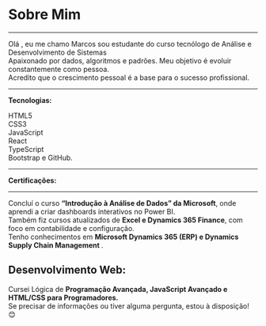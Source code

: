 <h1>Sobre Mim</h1>  
<hr>
  <p>Olá , eu me chamo Marcos  sou estudante do curso tecnólogo de Análise e Desenvolvimento de Sistemas<br>
  Apaixonado por dados, algoritmos e padrões. Meu objetivo é evoluir constantemente como pessoa.<br>
  Acredito que o crescimento pessoal é a base para o sucesso profissional.</p>
<hr>
<strong>Tecnologias:</strong>
<p>HTML5<br> 
CSS3<br> 
JavaScript<br>
React<br>
TypeScript<br> 
Bootstrap e GitHub.</p>
<hr>
<strong>Certificações:</strong>
<hr>
<p>Concluí o curso <strong>“Introdução à Análise de Dados” da Microsoft</strong>, onde aprendi a criar dashboards interativos no Power BI.<br>
Também fiz cursos atualizados de <strong>Excel e Dynamics 365 Finance</strong>, com foco em contabilidade e configuração.<br>
Tenho conhecimentos em <strong> Microsoft Dynamics 365 (ERP) e Dynamics Supply Chain Management </strong>.<br>
<h2>Desenvolvimento Web:</h2>
Cursei Lógica de <strong>Programação Avançada, JavaScript Avançado e HTML/CSS para Programadores.</strong><br>
Se precisar de  informações ou tiver alguma pergunta, estou à disposição! 😊</p>
